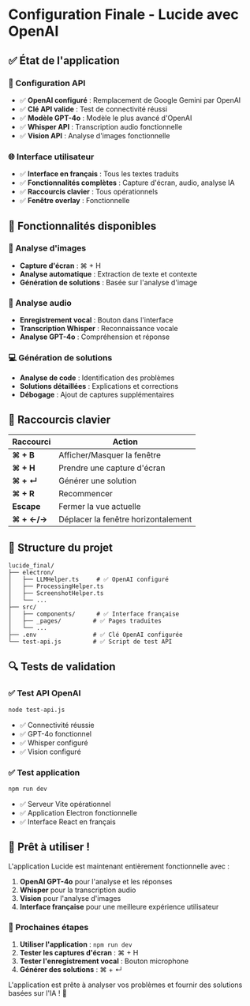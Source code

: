 # Configuration Finale - Lucide avec OpenAI

## ✅ État de l'application

### 🔧 Configuration API
- ✅ **OpenAI configuré** : Remplacement de Google Gemini par OpenAI
- ✅ **Clé API valide** : Test de connectivité réussi
- ✅ **Modèle GPT-4o** : Modèle le plus avancé d'OpenAI
- ✅ **Whisper API** : Transcription audio fonctionnelle
- ✅ **Vision API** : Analyse d'images fonctionnelle

### 🌐 Interface utilisateur
- ✅ **Interface en français** : Tous les textes traduits
- ✅ **Fonctionnalités complètes** : Capture d'écran, audio, analyse IA
- ✅ **Raccourcis clavier** : Tous opérationnels
- ✅ **Fenêtre overlay** : Fonctionnelle

## 🚀 Fonctionnalités disponibles

### 📸 Analyse d'images
- **Capture d'écran** : ⌘ + H
- **Analyse automatique** : Extraction de texte et contexte
- **Génération de solutions** : Basée sur l'analyse d'image

### 🎤 Analyse audio
- **Enregistrement vocal** : Bouton dans l'interface
- **Transcription Whisper** : Reconnaissance vocale
- **Analyse GPT-4o** : Compréhension et réponse

### 💻 Génération de solutions
- **Analyse de code** : Identification des problèmes
- **Solutions détaillées** : Explications et corrections
- **Débogage** : Ajout de captures supplémentaires

## 🎯 Raccourcis clavier

| Raccourci | Action |
|-----------|--------|
| **⌘ + B** | Afficher/Masquer la fenêtre |
| **⌘ + H** | Prendre une capture d'écran |
| **⌘ + ↵** | Générer une solution |
| **⌘ + R** | Recommencer |
| **Escape** | Fermer la vue actuelle |
| **⌘ + ←/→** | Déplacer la fenêtre horizontalement |

## 📁 Structure du projet

```
lucide_final/
├── electron/
│   ├── LLMHelper.ts     # ✅ OpenAI configuré
│   ├── ProcessingHelper.ts
│   ├── ScreenshotHelper.ts
│   └── ...
├── src/
│   ├── components/      # ✅ Interface française
│   ├── _pages/         # ✅ Pages traduites
│   └── ...
├── .env                # ✅ Clé OpenAI configurée
└── test-api.js         # ✅ Script de test API
```

## 🔍 Tests de validation

### ✅ Test API OpenAI
```bash
node test-api.js
```
- ✅ Connectivité réussie
- ✅ GPT-4o fonctionnel
- ✅ Whisper configuré
- ✅ Vision configuré

### ✅ Test application
```bash
npm run dev
```
- ✅ Serveur Vite opérationnel
- ✅ Application Electron fonctionnelle
- ✅ Interface React en français

## 🎉 Prêt à utiliser !

L'application Lucide est maintenant entièrement fonctionnelle avec :

1. **OpenAI GPT-4o** pour l'analyse et les réponses
2. **Whisper** pour la transcription audio
3. **Vision** pour l'analyse d'images
4. **Interface française** pour une meilleure expérience utilisateur

### 🚀 Prochaines étapes

1. **Utiliser l'application** : `npm run dev`
2. **Tester les captures d'écran** : ⌘ + H
3. **Tester l'enregistrement vocal** : Bouton microphone
4. **Générer des solutions** : ⌘ + ↵

L'application est prête à analyser vos problèmes et fournir des solutions basées sur l'IA ! 🎯

